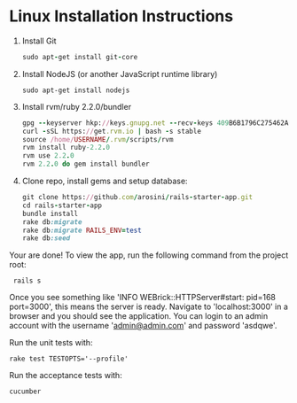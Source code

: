 Linux Installation Instructions
=================================
1. Install Git
    ```ruby
    sudo apt-get install git-core
    ```

2. Install NodeJS (or another JavaScript runtime library)

    ```sudo apt-get install nodejs```

3. Install rvm/ruby 2.2.0/bundler

    ```ruby
    gpg --keyserver hkp://keys.gnupg.net --recv-keys 409B6B1796C275462A1703113804BB82D39DC0E3
    curl -sSL https://get.rvm.io | bash -s stable
    source /home/USERNAME/.rvm/scripts/rvm
    rvm install ruby-2.2.0
    rvm use 2.2.0
    rvm 2.2.0 do gem install bundler
    ```

4. Clone repo, install gems and setup database:

    ```ruby
    git clone https://github.com/arosini/rails-starter-app.git
    cd rails-starter-app
    bundle install
    rake db:migrate
    rake db:migrate RAILS_ENV=test
    rake db:seed
    ```

Your are done! To view the app, run the following command from the project root:

     rails s

Once you see something like 'INFO WEBrick::HTTPServer#start: pid=168 port=3000', this means the server is ready. Navigate to 'localhost:3000' in a browser and you should see the application. You can login to an admin account with the username 'admin@admin.com' and password 'asdqwe'.

Run the unit tests with:

    rake test TESTOPTS='--profile'
    
Run the acceptance tests with:

    cucumber
